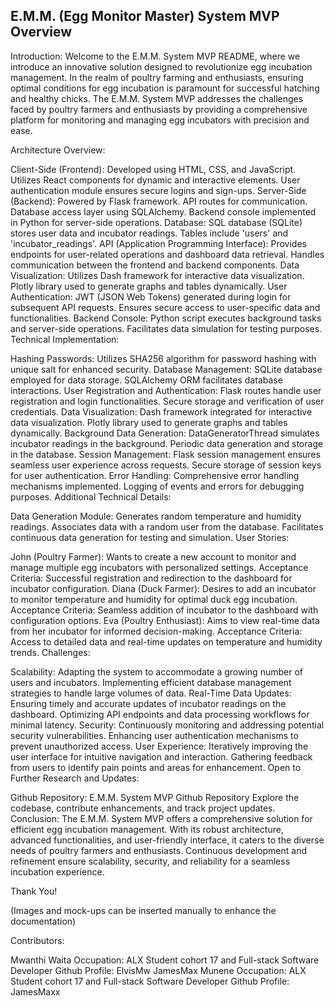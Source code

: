## E.M.M. (Egg Monitor Master) System MVP Overview

Introduction:
Welcome to the E.M.M. System MVP README, where we introduce an innovative solution designed to revolutionize egg incubation management. In the realm of poultry farming and enthusiasts, ensuring optimal conditions for egg incubation is paramount for successful hatching and healthy chicks. The E.M.M. System MVP addresses the challenges faced by poultry farmers and enthusiasts by providing a comprehensive platform for monitoring and managing egg incubators with precision and ease.

Architecture Overview:

Client-Side (Frontend):
Developed using HTML, CSS, and JavaScript.
Utilizes React components for dynamic and interactive elements.
User authentication module ensures secure logins and sign-ups.
Server-Side (Backend):
Powered by Flask framework.
API routes for communication.
Database access layer using SQLAlchemy.
Backend console implemented in Python for server-side operations.
Database:
SQL database (SQLite) stores user data and incubator readings.
Tables include 'users' and 'incubator_readings'.
API (Application Programming Interface):
Provides endpoints for user-related operations and dashboard data retrieval.
Handles communication between the frontend and backend components.
Data Visualization:
Utilizes Dash framework for interactive data visualization.
Plotly library used to generate graphs and tables dynamically.
User Authentication:
JWT (JSON Web Tokens) generated during login for subsequent API requests.
Ensures secure access to user-specific data and functionalities.
Backend Console:
Python script executes background tasks and server-side operations.
Facilitates data simulation for testing purposes.
Technical Implementation:

Hashing Passwords:
Utilizes SHA256 algorithm for password hashing with unique salt for enhanced security.
Database Management:
SQLite database employed for data storage.
SQLAlchemy ORM facilitates database interactions.
User Registration and Authentication:
Flask routes handle user registration and login functionalities.
Secure storage and verification of user credentials.
Data Visualization:
Dash framework integrated for interactive data visualization.
Plotly library used to generate graphs and tables dynamically.
Background Data Generation:
DataGeneratorThread simulates incubator readings in the background.
Periodic data generation and storage in the database.
Session Management:
Flask session management ensures seamless user experience across requests.
Secure storage of session keys for user authentication.
Error Handling:
Comprehensive error handling mechanisms implemented.
Logging of events and errors for debugging purposes.
Additional Technical Details:

Data Generation Module:
Generates random temperature and humidity readings.
Associates data with a random user from the database.
Facilitates continuous data generation for testing and simulation.
User Stories:

John (Poultry Farmer):
Wants to create a new account to monitor and manage multiple egg incubators with personalized settings.
Acceptance Criteria: Successful registration and redirection to the dashboard for incubator configuration.
Diana (Duck Farmer):
Desires to add an incubator to monitor temperature and humidity for optimal duck egg incubation.
Acceptance Criteria: Seamless addition of incubator to the dashboard with configuration options.
Eva (Poultry Enthusiast):
Aims to view real-time data from her incubator for informed decision-making.
Acceptance Criteria: Access to detailed data and real-time updates on temperature and humidity trends.
Challenges:

Scalability:
Adapting the system to accommodate a growing number of users and incubators.
Implementing efficient database management strategies to handle large volumes of data.
Real-Time Data Updates:
Ensuring timely and accurate updates of incubator readings on the dashboard.
Optimizing API endpoints and data processing workflows for minimal latency.
Security:
Continuously monitoring and addressing potential security vulnerabilities.
Enhancing user authentication mechanisms to prevent unauthorized access.
User Experience:
Iteratively improving the user interface for intuitive navigation and interaction.
Gathering feedback from users to identify pain points and areas for enhancement.
Open to Further Research and Updates:

Github Repository:
E.M.M. System MVP Github Repository
Explore the codebase, contribute enhancements, and track project updates.
Conclusion:
The E.M.M. System MVP offers a comprehensive solution for efficient egg incubation management. With its robust architecture, advanced functionalities, and user-friendly interface, it caters to the diverse needs of poultry farmers and enthusiasts. Continuous development and refinement ensure scalability, security, and reliability for a seamless incubation experience.

Thank You!

(Images and mock-ups can be inserted manually to enhance the documentation)

Contributors:

Mwanthi Waita
Occupation: ALX Student cohort 17 and Full-stack Software Developer
Github Profile: ElvisMw
JamesMax Munene
Occupation: ALX Student cohort 17 and Full-stack Software Developer
Github Profile: JamesMaxx

